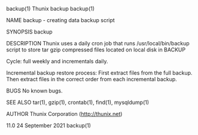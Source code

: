backup(1) Thunix backup backup(1)

NAME backup - creating data backup script

SYNOPSIS backup

DESCRIPTION Thunix uses a daily cron job that runs /usr/local/bin/backup
script to store tar gzip compressed files located on local disk in BACKUP

Cycle: full weekly and incrementals daily.

Incremental backup restore process:
  First extract files from the full backup.
  Then extract files in the correct order from each incremental backup.

BUGS No known bugs.

SEE ALSO tar(1), gzip(1), crontab(1), find(1), mysqldump(1)

AUTHOR Thunix Corporation (http://thunix.net)

11.0 24 September 2021 backup(1)
